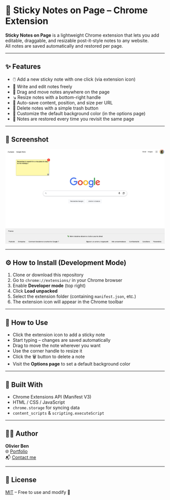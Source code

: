 # 📝 Sticky Notes on Page – Chrome Extension

**Sticky Notes on Page** is a lightweight Chrome extension that lets you add editable, draggable, and resizable post-it-style notes to any website.  
All notes are saved automatically and restored per page.

---

## ✨ Features

- 🖱️ Add a new sticky note with one click (via extension icon)
- 💬 Write and edit notes freely
- 📌 Drag and move notes anywhere on the page
- ↘️ Resize notes with a bottom-right handle
- 💾 Auto-save content, position, and size per URL
- 🧽 Delete notes with a simple trash button
- 🎨 Customize the default background color (in the options page)
- 🔁 Notes are restored every time you revisit the same page

---

## 📸 Screenshot

<img src="screenshot.jpg" alt="Sticky Notes on Page – Screenshot" width="600" />

---

## ⚙️ How to Install (Development Mode)

1. Clone or download this repository
2. Go to `chrome://extensions/` in your Chrome browser
3. Enable **Developer mode** (top right)
4. Click **Load unpacked**
5. Select the extension folder (containing `manifest.json`, etc.)
6. The extension icon will appear in the Chrome toolbar

---

## 🧪 How to Use

- Click the extension icon to add a sticky note
- Start typing – changes are saved automatically
- Drag to move the note wherever you want
- Use the corner handle to resize it
- Click the 🗑️ button to delete a note
- Visit the **Options page** to set a default background color

---

## 🧰 Built With

- Chrome Extensions API (Manifest V3)
- HTML / CSS / JavaScript
- `chrome.storage` for syncing data
- `content_scripts` & `scripting.executeScript`

---

## 👨‍💻 Author

**Olivier Ben**  
🌐 [Portfolio](https://olyvier.com)  
📬 [Contact me](mailto:hello@olyvier.com)

---

## 📝 License

[MIT](LICENSE) – Free to use and modify 🚀
